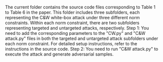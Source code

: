 The current folder contains the source code files corresponding to Table 1 to Table 6 in the paper. This folder includes three subfolders, each representing the C&W white-box attack under three different norm constraints. Within each norm constraint, there are two subfolders representing targeted and untargeted attacks, respectively.
Step 1: You need to add the corresponding parameters to the "CW.py" and "C&W attack.py" files in both the targeted and untargeted attack subfolders under each norm constraint. For detailed setup instructions, refer to the instructions in the source code.
Step 2: You need to run "C&W attack.py" to execute the attack and generate adversarial samples.
